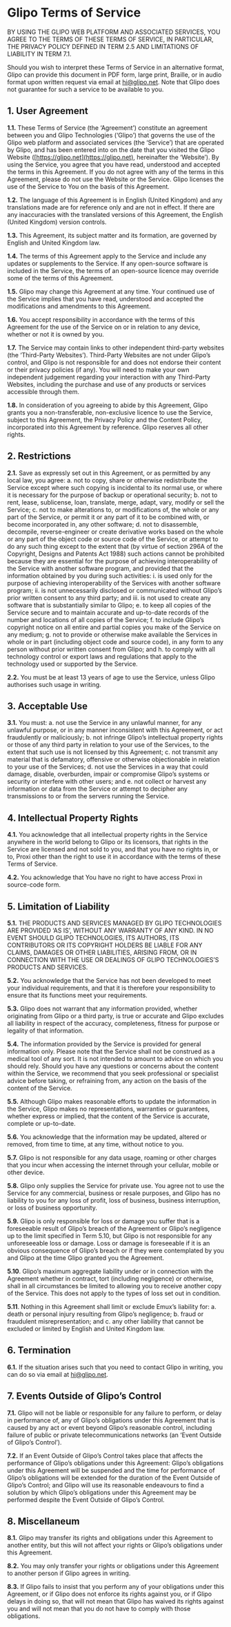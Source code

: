 # Glipo Terms of Service
BY USING THE GLIPO WEB PLATFORM AND ASSOCIATED SERVICES, YOU AGREE TO THE TERMS OF THESE TERMS OF SERVICE, IN PARTICULAR, THE PRIVACY POLICY DEFINED IN TERM 2.5 AND LIMITATIONS OF LIABILITY IN TERM 7.1.

Should you wish to interpret these Terms of Service in an alternative format, Glipo can provide this document in PDF form, large print, Braille, or in audio format upon written request via email at [hi@glipo.net](mailto:hi@glipo.net). Note that Glipo does not guarantee for such a service to be available to you.

## 1. User Agreement
**1.1.** These Terms of Service (the ‘Agreement’) constitute an agreement between you and Glipo Technologies (‘Glipo’) that governs the use of the Glipo web platform and associated services (the ‘Service’) that are operated by Glipo, and has been entered into on the date that you visited the Glipo Website ([https://glipo.net](https://glipo.net), hereinafter the ‘Website’). By using the Service, you agree that you have read, understood and accepted the terms in this Agreement. If you do not agree with any of the terms in this Agreement, please do not use the Website or the Service. Glipo licenses the use of the Service to You on the basis of this Agreement.

**1.2.** The language of this Agreement is in English (United Kingdom) and any translations made are for reference only and are not in effect. If there are any inaccuracies with the translated versions of this Agreement, the English (United Kingdom) version controls.

**1.3.** This Agreement, its subject matter and its formation, are governed by English and United Kingdom law.

**1.4.** The terms of this Agreement apply to the Service and include any updates or supplements to the Service. If any open-source software is included in the Service, the terms of an open-source licence may override some of the terms of this Agreement.

**1.5.** Glipo may change this Agreement at any time. Your continued use of the Service implies that you have read, understood and accepted the modifications and amendments to this Agreement.

**1.6.** You accept responsibility in accordance with the terms of this Agreement for the use of the Service on or in relation to any device, whether or not it is owned by you.

**1.7.** The Service may contain links to other independent third-party websites (the ‘Third-Party Websites’). Third-Party Websites are not under Glipo’s control, and Glipo is not responsible for and does not endorse their content or their privacy policies (if any). You will need to make your own independent judgement regarding your interaction with any Third-Party Websites, including the purchase and use of any products or services accessible through them.

**1.8.** In consideration of you agreeing to abide by this Agreement, Glipo grants you a non-transferable, non-exclusive licence to use the Service, subject to this Agreement, the Privacy Policy and the Content Policy, incorporated into this Agreement by reference. Glipo reserves all other rights.

## 2. Restrictions
**2.1.** Save as expressly set out in this Agreement, or as permitted by any local law, you agree:
    a. not to copy, share or otherwise redistribute the Service except where such copying is incidental to its normal use, or where it is necessary for the purpose of backup or operational security;
    b. not to rent, lease, sublicense, loan, translate, merge, adapt, vary, modify or sell the Service;
    c. not to make alterations to, or modifications of, the whole or any part of the Service, or permit it or any part of it to be combined with, or become incorporated in, any other software;
    d. not to disassemble, decompile, reverse-engineer or create derivative works based on the whole or any part of the object code or source code of the Service, or attempt to do any such thing except to the extent that (by virtue of section 296A of the Copyright, Designs and Patents Act 1988) such actions cannot be prohibited because they are essential for the purpose of achieving interoperability of the Service with another software program, and provided that the information obtained by you during such activities:
        i. is used only for the purpose of achieving interoperability of the Services with another software program;
        ii. is not unnecessarily disclosed or communicated without Glipo’s prior written consent to any third party; and
        iii. is not used to create any software that is substantially similar to Glipo;
    e. to keep all copies of the Service secure and to maintain accurate and up-to-date records of the number and locations of all copies of the Service;
    f. to include Glipo’s copyright notice on all entire and partial copies you make of the Service on any medium;
    g. not to provide or otherwise make available the Services in whole or in part (including object code and source code), in any form to any person without prior written consent from Glipo; and
    h. to comply with all technology control or export laws and regulations that apply to the technology used or supported by the Service.

**2.2.** You must be at least 13 years of age to use the Service, unless Glipo authorises such usage in writing.

## 3. Acceptable Use
**3.1.** You must:
    a. not use the Service in any unlawful manner, for any unlawful purpose, or in any manner inconsistent with this Agreement, or act fraudulently or maliciously;
    b. not infringe Glipo’s intellectual property rights or those of any third party in relation to your use of the Services, to the extent that such use is not licensed by this Agreement;
    c. not transmit any material that is defamatory, offensive or otherwise objectionable in relation to your use of the Services;
    d. not use the Services in a way that could damage, disable, overburden, impair or compromise Glipo’s systems or security or interfere with other users; and
    e. not collect or harvest any information or data from the Service or attempt to decipher any transmissions to or from the servers running the Service.

## 4. Intellectual Property Rights
**4.1.** You acknowledge that all intellectual property rights in the Service anywhere in the world belong to Glipo or its licensors, that rights in the Service are licensed and not sold to you, and that you have no rights in, or to, Proxi other than the right to use it in accordance with the terms of these Terms of Service.

**4.2.** You acknowledge that You have no right to have access Proxi in source-code form.

## 5. Limitation of Liability
**5.1.** THE PRODUCTS AND SERVICES MANAGED BY GLIPO TECHNOLOGIES ARE PROVIDED ‘AS IS’, WITHOUT ANY WARRANTY OF ANY KIND. IN NO EVENT SHOULD GLIPO TECHNOLOGIES, ITS AUTHORS, ITS CONTRIBUTORS OR ITS COPYRIGHT HOLDERS BE LIABLE FOR ANY CLAIMS, DAMAGES OR OTHER LIABILITIES, ARISING FROM, OR IN CONNECTION WITH THE USE OR DEALINGS OF GLIPO TECHNOLOGIES’S PRODUCTS AND SERVICES.

**5.2.** You acknowledge that the Service has not been developed to meet your individual requirements, and that it is therefore your responsibility to ensure that its functions meet your requirements.

**5.3.** Glipo does not warrant that any information provided, whether originating from Glipo or a third party, is true or accurate and Glipo excludes all liability in respect of the accuracy, completeness, fitness for purpose or legality of that information.

**5.4.** The information provided by the Service is provided for general information only. Please note that the Service shall not be construed as a medical tool of any sort. It is not intended to amount to advice on which you should rely. Should you have any questions or concerns about the content within the Service, we recommend that you seek professional or specialist advice before taking, or refraining from, any action on the basis of the content of the Service.

**5.5.** Although Glipo makes reasonable efforts to update the information in the Service, Glipo makes no representations, warranties or guarantees, whether express or implied, that the content of the Service is accurate, complete or up-to-date.

**5.6.** You acknowledge that the information may be updated, altered or removed, from time to time, at any time, without notice to you.

**5.7.** Glipo is not responsible for any data usage, roaming or other charges that you incur when accessing the internet through your cellular, mobile or other device.

**5.8.** Glipo only supplies the Service for private use. You agree not to use the Service for any commercial, business or resale purposes, and Glipo has no liability to you for any loss of profit, loss of business, business interruption, or loss of business opportunity.

**5.9.** Glipo is only responsible for loss or damage you suffer that is a foreseeable result of Glipo’s breach of the Agreement or Glipo’s negligence up to the limit specified in Term 5.10, but Glipo is not responsible for any unforeseeable loss or damage. Loss or damage is foreseeable if it is an obvious consequence of Glipo’s breach or if they were contemplated by you and Glipo at the time Glipo granted you the Agreement.

**5.10**. Glipo’s maximum aggregate liability under or in connection with the Agreement whether in contract, tort (including negligence) or otherwise, shall in all circumstances be limited to allowing you to receive another copy of the Service. This does not apply to the types of loss set out in condition.

**5.11**. Nothing in this Agreement shall limit or exclude Emux’s liability for:
    a. death or personal injury resulting from Glipo’s negligence;
    b. fraud or fraudulent misrepresentation; and
    c. any other liability that cannot be excluded or limited by English and United Kingdom law.

## 6. Termination
**6.1.** If the situation arises such that you need to contact Glipo in writing, you can do so via email at [hi@glipo.net](mailto:hi@glipo.net).

## 7. Events Outside of Glipo’s Control
**7.1.** Glipo will not be liable or responsible for any failure to perform, or delay in performance of, any of Glipo’s obligations under this Agreement that is caused by any act or event beyond Glipo’s reasonable control, including failure of public or private telecommunications networks (an ‘Event Outside of Glipo’s Control’).

**7.2.** If an Event Outside of Glipo’s Control takes place that affects the performance of Glipo’s obligations under this Agreement:
Glipo’s obligations under this Agreement will be suspended and the time for performance of Glipo’s obligations will be extended for the duration of the Event Outside of Glipo’s Control; and
Glipo will use its reasonable endeavours to find a solution by which Glipo’s obligations under this Agreement may be performed despite the Event Outside of Glipo’s Control.

## 8. Miscellaneum
**8.1.** Glipo may transfer its rights and obligations under this Agreement to another entity, but this will not affect your rights or Glipo’s obligations under this Agreement.

**8.2.** You may only transfer your rights or obligations under this Agreement to another person if Glipo agrees in writing.

**8.3.** If Glipo fails to insist that you perform any of your obligations under this Agreement, or if Glipo does not enforce its rights against you, or if Glipo delays in doing so, that will not mean that Glipo has waived its rights against you and will not mean that you do not have to comply with those obligations.